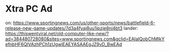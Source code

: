 # Xtra PC Ad
on: https://www.sportingnews.com/us/other-sports/news/battlefield-6-release-new-game-updates/7d3a4fyaj8uu1ipzje8ni4bt3
lander: https://thiswentviral.net/old-computer-like-new/?ad=384480728080&sites=www.sportingnews.com&gclid=EAIaIQobChMIkYefnbHF6QIVAzhPCh1zUgwlEAEYASAAEgJZ9vD_BwEAd
